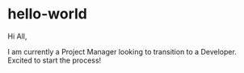 # hello-world

Hi All,

I am currently a Project Manager looking to transition to a Developer. Excited to start the process!
